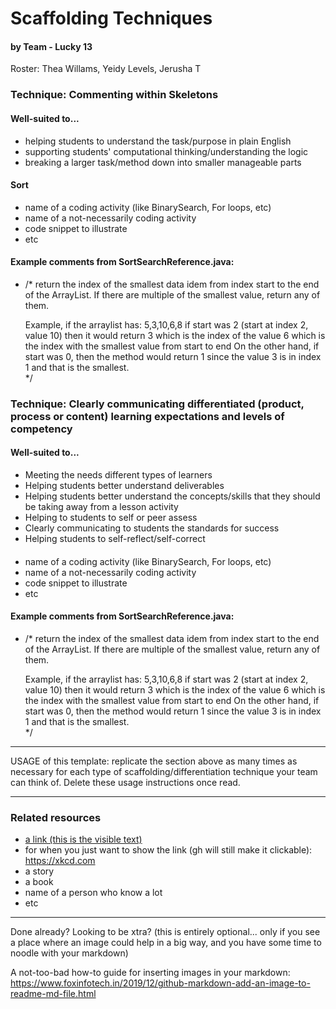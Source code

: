 # Scaffolding Techniques
#### by Team - Lucky 13

Roster: Thea Willams, Yeidy Levels, Jerusha T


### Technique: Commenting within Skeletons

#### Well-suited to...
* helping students to understand the task/purpose in plain English
* supporting students' computational thinking/understanding the logic
* breaking a larger task/method down into smaller manageable parts

#### Sort
* name of a coding activity (like BinarySearch, For loops, etc)
* name of a not-necessarily coding activity
* code snippet to illustrate
* etc
 #### Example comments from SortSearchReference.java:
*  /*
      return the index of the smallest data idem from index start to the end
      of the ArrayList. If there are multiple of the smallest value,
      return any of them.
      
      Example, if the arraylist has:
      5,3,10,6,8
      if start was 2 (start at index 2, value 10) then it would return 3
      which is the index of the value 6 which is the index with the
      smallest value from start to end
      On the other hand, if start was 0, then the method would
      return 1 since the value 3 is in index 1 and that is the smallest.      
    */


### Technique: Clearly communicating differentiated (product, process or content) learning expectations and levels of competency 

#### Well-suited to...
* Meeting the needs different types of learners
* Helping students better understand deliverables
* Helping students better understand the concepts/skills that they should be taking away from a lesson activity
* Helping to students to self or peer assess
* Clearly communicating to students the standards for success
* Helping students to self-reflect/self-correct

#### 
* name of a coding activity (like BinarySearch, For loops, etc)
* name of a not-necessarily coding activity
* code snippet to illustrate
* etc
 #### Example comments from SortSearchReference.java:
*  /*
      return the index of the smallest data idem from index start to the end
      of the ArrayList. If there are multiple of the smallest value,
      return any of them.
      
      Example, if the arraylist has:
      5,3,10,6,8
      if start was 2 (start at index 2, value 10) then it would return 3
      which is the index of the value 6 which is the index with the
      smallest value from start to end
      On the other hand, if start was 0, then the method would
      return 1 since the value 3 is in index 1 and that is the smallest.      
    */

* * *

USAGE of this template: replicate the section above as many times as necessary for each type of scaffolding/differentiation technique your team can think of. Delete these usage instructions once read.

* * *

### Related resources
* [a link (this is the visible text)](https://xkcd.com)
* for when you just want to show the link (gh will still make it clickable): https://xkcd.com
* a story
* a book
* name of a person who know a lot
* etc


* * *

Done already? Looking to be xtra? (this is entirely optional... only if you see a place where an image could help in a big way, and you have some time to noodle with your markdown)

A not-too-bad how-to guide for inserting images in your markdown: https://www.foxinfotech.in/2019/12/github-markdown-add-an-image-to-readme-md-file.html
